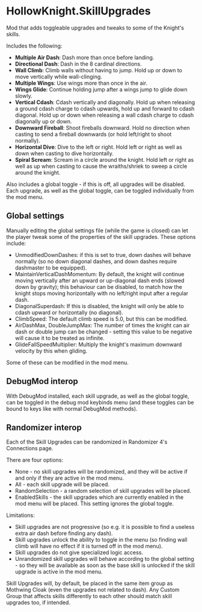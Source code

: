 # HollowKnight.SkillUpgrades

Mod that adds toggleable upgrades and tweaks to some of the Knight's skills.

Includes the following:

- **Multiple Air Dash**: Dash more than once before landing.
- **Directional Dash**: Dash in the 8 cardinal directions.
- **Wall Climb**: Climb walls without having to jump. Hold up or down to move vertically while wall-clinging.
- **Multiple Wings**: Use wings more than once in the air.
- **Wings Glide**: Continue holding jump after a wings jump to glide down slowly.
- **Vertical Cdash**: Cdash vertically and diagonally. Hold up when releasing a ground cdash charge to cdash upwards, hold up and forward to cdash diagonal. Hold up or down when releasing a wall cdash charge to cdash diagonally up or down.
- **Downward Fireball**: Shoot fireballs downward. Hold no direction when casting to send a fireball downwards (or hold left/right to shoot normally).
- **Horizontal Dive**: Dive to the left or right. Hold left or right as well as down when casting to dive horizontally.
- **Spiral Scream**: Scream in a circle around the knight. Hold left or right as well as up when casting to cause the wraiths/shriek to sweep a circle around the knight.

Also includes a global toggle - if this is off, all upgrades will be disabled. Each upgrade, as well as the global toggle, can be toggled individually from the mod menu. 

## Global settings
Manually editing the global settings file (while the game is closed) can let the player tweak some of the properties of the skill upgrades. These options include:
- UnmodifiedDownDashes: if this is set to true, down dashes will behave normally (so no down diagonal dashes, and down dashes require dashmaster to be equipped).
- MaintainVerticalDashMomentum: By default, the knight will continue moving vertically after an upward or up-diagonal dash ends (slowed down by gravity); this behaviour can be disabled, to match how the knight stops moving horizontally with no left/right input after a regular dash.
- DiagonalSuperdash: If this is disabled, the knight will only be able to cdash upward or horizontally (no diagonal).
- ClimbSpeed: The default climb speed is 5.0, but this can be modified.
- AirDashMax, DoubleJumpMax: The number of times the knight can air dash or double jump can be changed - setting this value to be negative will cause it to be treated as infinite.
- GlideFallSpeedMultiplier: Multiply the knight's maximum downward velocity by this when gliding.

Some of these can be modified in the mod menu.

## DebugMod interop
With DebugMod installed, each skill upgrade, as well as the global toggle, can be toggled in the debug mod keybinds menu (and these toggles can be bound to keys like with normal DebugMod methods).

## Randomizer interop
Each of the Skill Upgrades can be randomized in Randomizer 4's Connections page. 

There are four options:
- None - no skill upgrades will be randomized, and they will be active if and only if they are active in the mod menu.
- All - each skill upgrade will be placed.
- RandomSelection - a random selection of skill upgrades will be placed.
- EnabledSkills - the skill upgrades which are currently enabled in the mod menu will be placed. This setting ignores the global toggle.

Limitations:
- Skill upgrades are not progressive (so e.g. it is possible to find a useless extra air dash before finding any dash).
- Skill upgrades unlock the ability to toggle in the menu (so finding wall climb will have no effect if it is turned off in the mod menu).
- Skill upgrades do not give specialized logic access.
- Unrandomized skill upgrades will behave according to the global setting - so they will be available as soon as the base skill is unlocked if the skill upgrade is active in the mod menu.

Skill Upgrades will, by default, be placed in the same item group as Mothwing Cloak (even the upgrades not related to dash). Any Custom Group that affects skills differently to each other should match skill upgrades too, if intended.